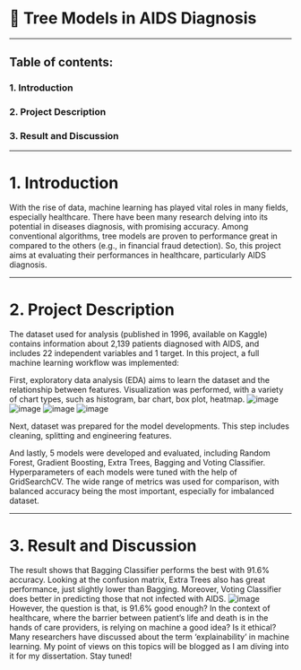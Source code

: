 # 🌳 Tree Models in AIDS Diagnosis
-----------------------------------------------------
## Table of contents:
### 1. Introduction
### 2. Project Description
### 3. Result and Discussion
-----------------------------------------------------
# 1. Introduction
With the rise of data, machine learning has played vital roles in many fields, especially healthcare. There have been many research delving into its potential in diseases diagnosis, with promising accuracy. Among conventional algorithms, tree models are proven to performance great in compared to the others (e.g., in financial fraud detection). So, this project aims at evaluating their performances in healthcare, particularly AIDS diagnosis.

-----------------------------------------------------
# 2. Project Description
The dataset used for analysis (published in 1996, available on Kaggle) contains information about 2,139 patients diagnosed with AIDS, and includes 22 independent variables and 1 target. In this project, a full machine learning workflow was implemented:

First, exploratory data analysis (EDA) aims to learn the dataset and the relationship between features. Visualization was performed, with a variety of chart types, such as histogram, bar chart, box plot, heatmap.
![image](https://github.com/dungda411/machine-learning-project-AIDS-diagnosis/assets/157843205/a966869b-2dad-42fa-a562-fff3c15dbad8)
![image](https://github.com/dungda411/machine-learning-project-AIDS-diagnosis/assets/157843205/16c15cc0-2994-4946-b0e6-e2446ea4c84e)
![image](https://github.com/dungda411/machine-learning-project-AIDS-diagnosis/assets/157843205/79441b31-4156-4d74-a64d-fa75112dccd7)
![image](https://github.com/dungda411/machine-learning-project-AIDS-diagnosis/assets/157843205/9fe4d179-d1c0-4496-8366-63206bfa264e)

Next, dataset was prepared for the model developments. This step includes cleaning, splitting and engineering features.

And lastly, 5 models were developed and evaluated, including Random Forest, Gradient Boosting, Extra Trees, Bagging and Voting Classifier. Hyperparameters of each models were tuned with the help of GridSearchCV. The wide range of metrics was used for comparison, with balanced accuracy being the most important, especially for imbalanced dataset.

-----------------------------------------------------
# 3. Result and Discussion
The result shows that Bagging Classifier performs the best with 91.6% accuracy. Looking at the confusion matrix, Extra Trees also has great performance, just slightly lower than Bagging. Moreover, Voting Classifier does better in predicting those that not infected with AIDS.
![image](https://github.com/dungda411/machine-learning-project-AIDS-diagnosis/assets/157843205/2b770c9f-1a13-4120-9dbe-5be653589da0)
However, the question is that, is 91.6% good enough? In the context of healthcare, where the barrier between patient’s life and death is in the hands of care providers, is relying on machine a good idea? Is it ethical? Many researchers have discussed about the term ‘explainability’ in machine learning. My point of views on this topics will be blogged as I am diving into it for my dissertation. Stay tuned!
